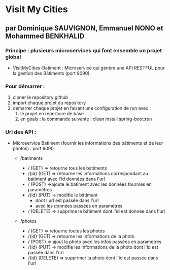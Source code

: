 ﻿# Visit My Cities

## par Dominique SAUVIGNON, Emmanuel NONO et Mohammed BENKHALID

### Principe : plusieurs microservices qui font ensemble un projet global

- VisitMyCities-Batiment : Microservice qui génère une API RESTFUL pour la gestion des Bâtiments (port 9090)



### Pour démarrer :

1. cloner le repository github
2. import chaque projet du repository
3. démarrer chaque projet en faisant une configuration de run avec :
   1. le projet en répertoire de base
   2. en goals : la commande suivante : clean install spring-boot:run


### Url des API :

- Microservice Batiment (fournir les informations des bâtiments et de leur photos) : port 9090
	- /batiments
		- / (GET)	=> retourne tous les batiments
		- /{id} (GET) => retourne les informations correspondant au batiment avec l'id données dans l'url
		- / (POST) ->ajoute le batîment avec les données fournies en paramètres
		- /{id} (PUT) -> modifie le bâtiment
		  - dont l'url est passée dans l'url
		  - avec les données passées en paramètres
		- / (DELETE) -> supprime le bâtiment dont l'id est donnée dans l'url

	- /photos

	  - / (GET) => retourne toutes les photos
	  - /{id} (GET) => retourne les informations de la photo
	  - / (POST) => ajout la photo avec les infos passées en paramètres
	  - /{id}  (PUT) => modifie les informations de la photo dont l'id est passée dans l'url
	  - /{id} (DELETE) => supprimer la photo dont l'id est passée dans l'url
